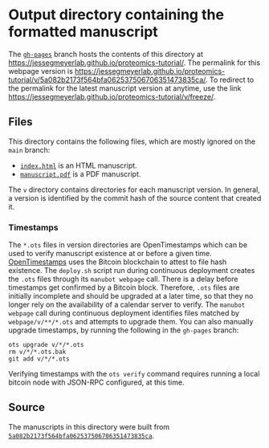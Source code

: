 # Output directory containing the formatted manuscript

The [`gh-pages`](https://github.com/jessegmeyerlab/proteomics-tutorial/tree/gh-pages) branch hosts the contents of this directory at <https://jessegmeyerlab.github.io/proteomics-tutorial/>.
The permalink for this webpage version is <https://jessegmeyerlab.github.io/proteomics-tutorial/v/5a082b2173f564bfa062537506706351473835ca/>.
To redirect to the permalink for the latest manuscript version at anytime, use the link <https://jessegmeyerlab.github.io/proteomics-tutorial/v/freeze/>.

## Files

This directory contains the following files, which are mostly ignored on the `main` branch:

+ [`index.html`](index.html) is an HTML manuscript.
+ [`manuscript.pdf`](manuscript.pdf) is a PDF manuscript.

The `v` directory contains directories for each manuscript version.
In general, a version is identified by the commit hash of the source content that created it.

### Timestamps

The `*.ots` files in version directories are OpenTimestamps which can be used to verify manuscript existence at or before a given time.
[OpenTimestamps](https://opentimestamps.org/) uses the Bitcoin blockchain to attest to file hash existence.
The `deploy.sh` script run during continuous deployment creates the `.ots` files through its `manubot webpage` call.
There is a delay before timestamps get confirmed by a Bitcoin block.
Therefore, `.ots` files are initially incomplete and should be upgraded at a later time, so that they no longer rely on the availability of a calendar server to verify.
The `manubot webpage` call during continuous deployment identifies files matched by `webpage/v/**/*.ots` and attempts to upgrade them.
You can also manually upgrade timestamps, by running the following in the `gh-pages` branch:

```shell
ots upgrade v/*/*.ots
rm v/*/*.ots.bak
git add v/*/*.ots
```

Verifying timestamps with the `ots verify` command requires running a local bitcoin node with JSON-RPC configured, at this time.

## Source

The manuscripts in this directory were built from
[`5a082b2173f564bfa062537506706351473835ca`](https://github.com/jessegmeyerlab/proteomics-tutorial/commit/5a082b2173f564bfa062537506706351473835ca).
